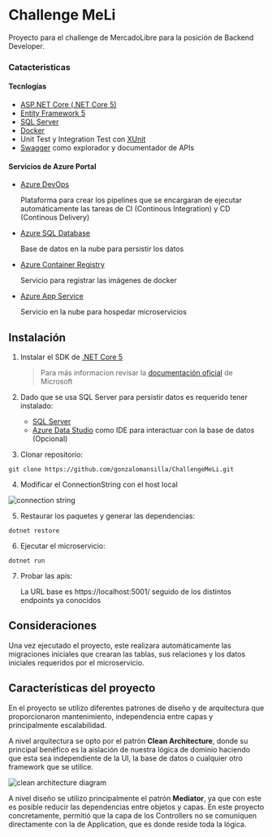 
# Challenge MeLi

Proyecto para el challenge de MercadoLibre para la posición de Backend Developer.

### Catacteristicas
#### Tecnlogías
* [ASP.NET Core (.NET Core 5)](https://dotnet.microsoft.com/en-us/apps/aspnet/microservices)
* [Entity Framework 5](https://docs.microsoft.com/en-us/ef/)
* [SQL Server](https://www.microsoft.com/es-es/sql-server/sql-server-downloads)
* [Docker](https://www.docker.com/)
* Unit Test y Integration Test con [XUnit](https://xunit.net/)
* [Swagger](https://swagger.io/) como explorador y documentador de APIs

#### Servicios de Azure Portal
* [Azure DevOps](https://azure.microsoft.com/es-es/services/devops/)
	
	Plataforma para crear los pipelines que se encargaran de ejecutar automáticamente las tareas de CI (Continous Integration) y CD (Continous Delivery)
* [Azure SQL Database](https://azure.microsoft.com/es-es/products/azure-sql/database/#overview)
	
	Base de datos en la nube para persistir los datos

* [Azure Container Registry](https://azure.microsoft.com/es-es/services/container-registry/)
	
	Servicio para registrar las imágenes de docker
	
* [Azure App Service](https://azure.microsoft.com/es-es/services/app-service/)
	
	Servicio en la nube para hospedar microservicios

## Instalación
1. Instalar el SDK de [.NET Core 5](https://download.visualstudio.microsoft.com/download/pr/14ccbee3-e812-4068-af47-1631444310d1/3b8da657b99d28f1ae754294c9a8f426/dotnet-sdk-5.0.408-win-x64.exe)
	> Para más informacion revisar la [documentación oficial](https://dotnet.microsoft.com/en-us/learn/dotnet/hello-world-tutorial/install) de Microsoft

2. Dado que se usa SQL Server para persistir datos es requerido tener instalado:
	* [SQL Server](https://www.microsoft.com/es-es/sql-server/sql-server-downloads)
	* [Azure Data Studio](https://docs.microsoft.com/en-us/sql/azure-data-studio/download-azure-data-studio?view=sql-server-ver16) como IDE para interactuar con la base de datos (Opcional)
3. Clonar repositorio:
  ```
  git clone https://github.com/gonzalomansilla/ChallengeMeLi.git
  ```
4. Modificar el ConnectionString con el host local

  ![connection string](https://i.imgur.com/3arqmTY.png)
  
5. Restaurar los paquetes y generar las dependencias:
  ```
  dotnet restore
  ```
6. Ejecutar el microservicio:
  ```
  dotnet run
  ```
7. Probar las apis:

    La URL base es https://localhost:5001/ seguido de los distintos endpoints ya conocidos

## Consideraciones
Una vez ejecutado el proyecto, este realizara automáticamente las migraciones iniciales que crearan las tablas, sus relaciones y los datos iniciales requeridos por el microservicio.

## Características del proyecto
En el proyecto se utilizo diferentes patrones de diseño y de arquitectura que proporcionaron mantenimiento, independencia entre capas y principalmente escalabilidad.

A nivel arquitectura se opto por el patrón **Clean Architecture**, donde su principal benéfico es la aislación de nuestra lógica de dominio haciendo que esta sea independiente de la UI, la base de datos o cualquier otro framework que se utilice.

![clean architecture diagram](https://blog.cleancoder.com/uncle-bob/images/2012-08-13-the-clean-architecture/CleanArchitecture.jpg)

A nivel diseño se utilizo principalmente el patrón **Mediator**, ya que con este es posible reducir las dependencias entre objetos y capas. En este proyecto concretamente, permitió que la capa de los Controllers no se comuniquen directamente con la de Application, que es donde reside toda la lógica.
